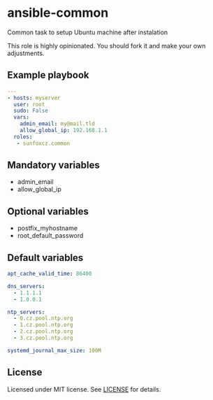 # ansible-common

Common task to setup Ubuntu machine after instalation

This role is highly opinionated. You should fork it and make your own adjustments.

## Example playbook

```yaml
---
- hosts: myserver
  user: root
  sudo: False
  vars:
    admin_email: my@mail.tld
    allow_global_ip: 192.168.1.1
  roles:
   - sunfoxcz.common
```

## Mandatory variables

 * admin_email
 * allow_global_ip

## Optional variables

 * postfix_myhostname
 * root_default_password

## Default variables

```yaml
apt_cache_valid_time: 86400

dns_servers:
  - 1.1.1.1
  - 1.0.0.1

ntp_servers:
  - 0.cz.pool.ntp.org
  - 1.cz.pool.ntp.org
  - 2.cz.pool.ntp.org
  - 3.cz.pool.ntp.org

systemd_journal_max_size: 100M

```

## License

Licensed under MIT license. See [LICENSE](LICENSE.md) for details.
